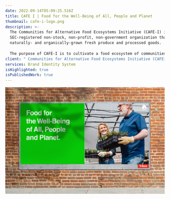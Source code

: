 ```yaml
---
date: 2022-09-14T05:09:25.516Z
title: CAFE I | Food for the Well-Being of All, People and Planet
thumbnail: cafe-i-logo.png
description: >-
  The Communities for Alternative Food Ecosystems Initiative (CAFÉ-I) is a
  SEC-registered non-stock, non-profit, non-government organization that offers
  naturally- and organically-grown fresh produce and processed goods.

  The purpose of CAFÉ-I is to cultivate a food ecosystem of communities that nourishes a healthy and vibrant life for all.
client: " Communities for Alternative Food Ecosystems Initiative (CAFEi) "
services: Brand Identity System
isHighlighted: true
isPublishedWork: true
---
```

![](cafe-i-tagline.png)